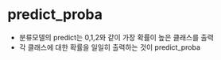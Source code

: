 # predict_proba
- 분류모델의 predict는 0,1,2와 같이 가장 확률이 높은 클래스를 출력
- 각 클래스에 대한 확률을 일일히 출력하는 것이 predict_proba
